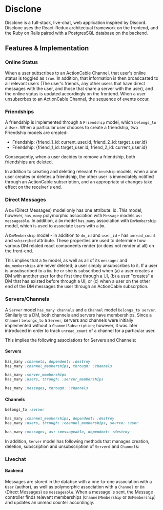 # Disclone

Disclone is a full-stack, live-chat, web application inspired by Discord. Disclone uses the React-Redux architectual framework on the frontend, and the Ruby on Rails paired with a PostgresSQL database on the backend.

## Features & Implementation

### Online Status

When a user subscribes to an ActionCable Channel, that user's online status is toggled as `true`. In addition, that information is then broadcasted to all relevant users (The user's friends, any other users that have direct messages with the user, and those that share a server with the user), and the online status is updated accordingly on the frontend. When a user unsubscrbes to an ActionCable Channel, the sequence of events occur.

### Friendships

A friendship is implemented through a `Friendship` model, which `belongs_to` a `User`. When a particular user chooses to create a friendship, two Friendship models are created:

* Friendship: {friend_1_id: current_user.id, friend_2_id: target_user.id}
* Friendship: {friend_1_id: target_user.id, friend_2_id: current_user.id}

Consequently, when a user decides to remove a friendship, both friendships are deleted.

In addition to creating and deleting relevant `Friendship` models, when a one user creates or deletes a friendship, the other user is immediately notified through an ActionCable subscription, and an appropriate ui changes take effect on the receiver's end. 

### Direct Messages

A `Dm` (Direct Messages) model only has one attribute: id. This model, however, `has_many` polymorphic association with `Message` models `as: messageable`. In addition, a `Dm` model `has_many` association with `DmMembership` model, which is used to associate `User`s with a `Dm`.

A `DmMembership` model - in addition to `dm_id` and `user_id` - has `unread_count` and `subscribed` attribute. These properties are used to determine how various DM related react components render (or does not render at all) on the front-end.

This implies that a `Dm` model, as well as all of its `messages` and `dm_memberships` are never deleted; a user simply unsubscribes to it. If a user is unsubscribed to a `Dm`, he or she is subscribed when (a) a user creates a DM with another user for the first time through a UI, (b) a user "creates" a DM that has existed before through a UI, or (c) when a user on the other end of the DM messages the user through an ActionCable subscrption.

### Servers/Channels

A `Server` model `has_many channels` and a `Channel` model `belongs_to server`. Similarly to a DM, both channels and servers have memberships. Since a `Channel` `belongs_to` a `Server`, servers and channels were initially implemented without a `ChannelSubscription`; however, it was later introduced in order to track `unread_count` of a channel for a particular user.

This implies the following associations for Servers and Channels:

#### Servers

``` ruby
has_many :channels, dependent: :destroy
has_many :channel_memberships, through: :channels

has_many :server_memberships
has_many :users, through: :server_memberships

has_many :messages, through: :channels
 ```
#### Channels

``` ruby
belongs_to :server

has_many :channel_memberships, dependent: :destroy
has_many :users, through: :channel_memberships, source: :user

has_many :messages, as: :messageable, dependent: :destroy
```

In addition, `Server` model has following methods that manages creation, deletion, subscription and unsubscription of `Server`s and `Channel`s:



### Livechat

#### Backend

Messages are stored in the databse with a one-to-one association with a `User` (author), as well as polymorphic association with a `Channel` or `Dm` (Direct Messages) as `messageable`. When a message is sent, the Message controller finds relevant memberships (`ChannelMembership` or `DmMembership`) and updates an unread counter accordingly.



